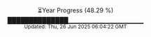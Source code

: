 <p align="center">
⏳Year Progress (48.29 %)<br>
██████████████▁▁▁▁▁▁▁▁▁▁▁▁▁▁▁▁ <br>
<sub>Updated: Thu, 26 Jun 2025 06:04:22 GMT</sub>
</p>

